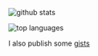 ![github stats](https://github-readme-stats.vercel.app/api?username=pikulet&count_private=true&theme=onedark)

![top languages](https://github-readme-stats.vercel.app/api/top-langs/?username=pikulet&theme=onedark)

I also publish some [gists](https://gist.github.com/pikulet)
